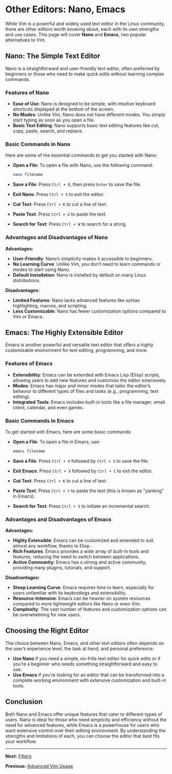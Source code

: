 # Other Editors: Nano, Emacs

While Vim is a powerful and widely used text editor in the Linux community, there are other editors worth knowing about, each with its own strengths and use cases. This page will cover **Nano** and **Emacs**, two popular alternatives to Vim.

## Nano: The Simple Text Editor

Nano is a straightforward and user-friendly text editor, often preferred by beginners or those who need to make quick edits without learning complex commands.

### Features of Nano

- **Ease of Use**: Nano is designed to be simple, with intuitive keyboard shortcuts displayed at the bottom of the screen.
- **No Modes**: Unlike Vim, Nano does not have different modes. You simply start typing as soon as you open a file.
- **Basic Text Editing**: Nano supports basic text editing features like cut, copy, paste, search, and replace.

### Basic Commands in Nano

Here are some of the essential commands to get you started with Nano:

- **Open a File**: To open a file with Nano, use the following command:

    ```bash
    nano filename
    ```

- **Save a File**: Press `Ctrl + O`, then press `Enter` to save the file.
- **Exit Nano**: Press `Ctrl + X` to exit the editor.
- **Cut Text**: Press `Ctrl + K` to cut a line of text.
- **Paste Text**: Press `Ctrl + U` to paste the text.
- **Search for Text**: Press `Ctrl + W` to search for a string.

### Advantages and Disadvantages of Nano

**Advantages:**
- **User-Friendly**: Nano’s simplicity makes it accessible to beginners.
- **No Learning Curve**: Unlike Vim, you don’t need to learn commands or modes to start using Nano.
- **Default Installation**: Nano is installed by default on many Linux distributions.

**Disadvantages:**
- **Limited Features**: Nano lacks advanced features like syntax highlighting, macros, and scripting.
- **Less Customizable**: Nano has fewer customization options compared to Vim or Emacs.

## Emacs: The Highly Extensible Editor

Emacs is another powerful and versatile text editor that offers a highly customizable environment for text editing, programming, and more.

### Features of Emacs

- **Extensibility**: Emacs can be extended with Emacs Lisp (Elisp) scripts, allowing users to add new features and customize the editor extensively.
- **Modes**: Emacs has major and minor modes that tailor the editor’s behavior to different types of files and tasks (e.g., programming, text editing).
- **Integrated Tools**: Emacs includes built-in tools like a file manager, email client, calendar, and even games.

### Basic Commands in Emacs

To get started with Emacs, here are some basic commands:

- **Open a File**: To open a file in Emacs, use:

    ```bash
    emacs filename
    ```

- **Save a File**: Press `Ctrl + X` followed by `Ctrl + S` to save the file.
- **Exit Emacs**: Press `Ctrl + X` followed by `Ctrl + C` to exit the editor.
- **Cut Text**: Press `Ctrl + K` to cut a line of text.
- **Paste Text**: Press `Ctrl + Y` to paste the text (this is known as "yanking" in Emacs).
- **Search for Text**: Press `Ctrl + S` to initiate an incremental search.

### Advantages and Disadvantages of Emacs

**Advantages:**
- **Highly Extensible**: Emacs can be customized and extended to suit almost any workflow, thanks to Elisp.
- **Rich Features**: Emacs provides a wide array of built-in tools and features, reducing the need to switch between applications.
- **Active Community**: Emacs has a strong and active community, providing many plugins, tutorials, and support.

**Disadvantages:**
- **Steep Learning Curve**: Emacs requires time to learn, especially for users unfamiliar with its keybindings and extensibility.
- **Resource-Intensive**: Emacs can be heavier on system resources compared to more lightweight editors like Nano or even Vim.
- **Complexity**: The vast number of features and customization options can be overwhelming for new users.

## Choosing the Right Editor

The choice between Nano, Emacs, and other text editors often depends on the user’s experience level, the task at hand, and personal preference:

- **Use Nano** if you need a simple, no-frills text editor for quick edits or if you’re a beginner who needs something straightforward and easy to use.
- **Use Emacs** if you’re looking for an editor that can be transformed into a complete working environment with extensive customization and built-in tools.

## Conclusion

Both Nano and Emacs offer unique features that cater to different types of users. Nano is ideal for those who need simplicity and efficiency without the need for advanced features, while Emacs is a powerhouse for users who want extensive control over their editing environment. By understanding the strengths and limitations of each, you can choose the editor that best fits your workflow.

---

**Next:** [Filters](../07.%20Data%20Processing/1.%20Filters/1.%20Readme.md)

**Previous:** [Advanced Vim Usage](./2.%20Advanced%20Vim%20Usage.md)
